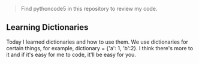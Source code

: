 > Find pythoncode5 in this repository to review my code.

## Learning Dictionaries

Today I learned dictionaries and how to use them. We use dictionaries for certain things, for example, dictionary = {'a': 1, 'b':2}. I think there's more to it and if it's easy for me to code, it'll be easy for you.

